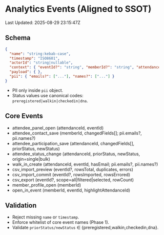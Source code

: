 # Analytics Events (Aligned to SSOT)
Last Updated: 2025-08-29 23:15:47Z

## Schema
```json
{
  "name": "string:kebab-case",
  "timestamp": "ISO8601",
  "actorId": "string|nullable",
  "context": { "eventId?": "string", "memberId?": "string", "attendanceId?": "string" },
  "payload": { },
  "pii": { "emails?": ["..."], "names?": ["..."] }
}
```
- PII only inside `pii` object.
- Status values use canonical codes: `preregistered|walkin|checkedin|dna`.

## Core Events
- attendee_panel_open (attendanceId, eventId)
- attendee_contact_save (memberId, changedFields[]; pii.emails?, pii.names?)
- attendee_participation_save (attendanceId, changedFields[], priorStatus, newStatus)
- attendee_status_change (attendanceId, priorStatus, newStatus, origin=single|bulk)
- walk_in_create (attendanceId, eventId, hasEmail; pii.emails?, pii.names?)
- csv_import_preview (eventId?, rowsTotal, duplicates, errors)
- csv_import_commit (eventId?, rowsImported, rowsErrored)
- csv_export (eventId?, scope=all|filtered|selected, rowCount)
- member_profile_open (memberId)
- open_in_event (memberId, eventId, highlightAttendanceId)

## Validation
- Reject missing `name` or `timestamp`.
- Enforce whitelist of core event names (Phase 1).
- Validate `priorStatus/newStatus` ∈ {preregistered,walkin,checkedin,dna}.
